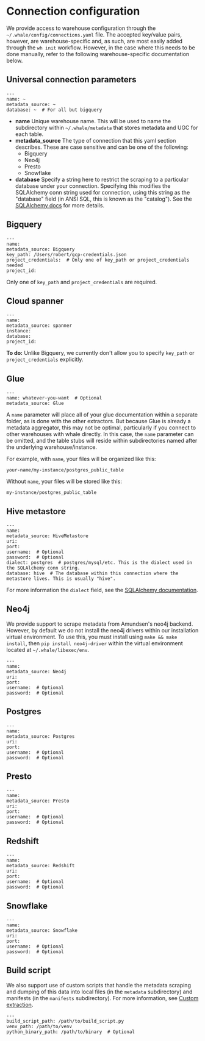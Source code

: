 # Connection configuration

We provide access to warehouse configuration through the `~/.whale/config/connections.yaml` file. The accepted key/value pairs, however, are warehouse-specific and, as such, are most easily added through the `wh init` workflow. However, in the case where this needs to be done manually, refer to the following warehouse-specific documentation below.

## Universal connection parameters

```text
---
name: ~
metadata_source: ~
database: ~  # For all but bigquery

```

* **name** Unique warehouse name. This will be used to name the subdirectory within `~/.whale/metadata` that stores metadata and UGC for each table.
* **metadata\_source** The type of connection that this yaml section describes. These are case sensitive and can be one of the following:
  * Bigquery
  * Neo4j
  * Presto
  * Snowflake
* **database** Specify a string here to restrict the scraping to a particular database under your connection. Specifying this modifies the SQLAlchemy conn string used for connection, using this string as the "database" field \(in ANSI SQL, this is known as the "catalog"\). See the [SQLAlchemy docs](https://docs.sqlalchemy.org/en/13/core/engines.html) for more details.

## Bigquery

```text
---
name: 
metadata_source: Bigquery
key_path: /Users/robert/gcp-credentials.json
project_credentials:  # Only one of key_path or project_credentials needed
project_id:
```

Only one of `key_path` and `project_credentials` are required.

## Cloud spanner

```text
---
name: 
metadata_source: spanner
instance: 
database:
project_id:
```

**To do:** Unlike Bigquery, we currently don't allow you to specify `key_path` or `project_credentials` explicitly.

## Glue

```text
---
name: whatever-you-want  # Optional
metadata_source: Glue
```

A `name` parameter will place all of your glue documentation within a separate folder, as is done with the other extractors. But because Glue is already a metadata aggregator, this may not be optimal, particularly if you connect to other warehouses with whale directly. In this case, the `name` parameter can be omitted, and the table stubs will reside within subdirectories named after the underlying warehouse/instance.

For example, with `name`, your files will be organized like this:

```text
your-name/my-instance/postgres_public_table
```

Without `name`, your files will be stored like this:

```text
my-instance/postgres_public_table
```

## Hive metastore

```text
---
name: 
metadata_source: HiveMetastore
uri:
port:
username:  # Optional
password:  # Optional
dialect: postgres  # postgres/mysql/etc. This is the dialect used in the SQLAlchemy conn string.
database: hive  # The database within this connection where the metastore lives. This is usually "hive".  
```

For more information the `dialect` field, see the [SQLAlchemy documentation](https://docs.sqlalchemy.org/en/13/core/engines.html).

## Neo4j

We provide support to scrape metadata from Amundsen's neo4j backend. However, by default we do not install the neo4j drivers within our installation virtual environment. To use this, you must install using `make && make install`, then `pip install neo4j-driver` within the virtual environment located at `~/.whale/libexec/env`.

```text
---
name: 
metadata_source: Neo4j
uri:
port:
username:  # Optional
password:  # Optional
```

## Postgres

```text
---
name: 
metadata_source: Postgres
uri:
port:
username:  # Optional
password:  # Optional
```

## Presto

```text
---
name: 
metadata_source: Presto
uri:
port:
username:  # Optional
password:  # Optional
```

## Redshift

```text
---
name: 
metadata_source: Redshift
uri:
port:
username:  # Optional
password:  # Optional
```

## Snowflake

```text
---
name:
metadata_source: Snowflake
uri:
port:
username:  # Optional
password:  # Optional
```

## Build script

We also support use of custom scripts that handle the metadata scraping and dumping of this data into local files \(in the `metadata` subdirectory\) and manifests \(in the `manifests` subdirectory\). For more information, see [Custom extraction](../for-developers/custom-extraction.md).

```text
---
build_script_path: /path/to/build_script.py
venv_path: /path/to/venv
python_binary_path: /path/to/binary  # Optional

```

